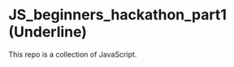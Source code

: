 JS_beginners_hackathon_part1 (Underline)
========================================


This repo is a collection of JavaScript.
